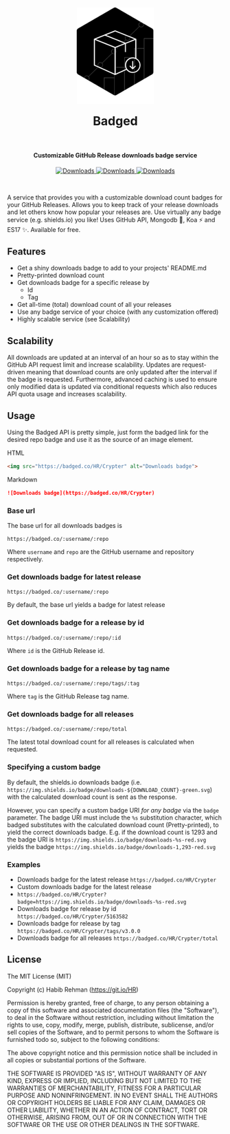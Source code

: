 <h1 align="center">
  <br>
  <a href="https://github.com/HR/Badged"><img src="https://raw.githubusercontent.com/HR/badged/master/public/badged_logo.png" alt="Badged" width="180" style= "margin-bottom: 1rem"></a>
  <br>
  Badged
  <br>
  <br>
</h1>


<h4 align="center">Customizable GitHub Release downloads badge service</h4>

<p align="center">
  <a href="https://github.com/HR/Crypter">
    <img src="https://badged.co/HR/Crypter?badge=https://img.shields.io/badge/Crypter%20downloads-%s-orange.svg?style=flat-square"
      alt="Downloads">
  </a>
  <a href="https://github.com/atom/atom">
    <img src="https://badged.co/atom/atom?badge=https://img.shields.io/badge/Atom%20downloads-%s-green.svg?style=flat-square"
      alt="Downloads">
  </a>
  <a href="https://github.com/electron/electron">
    <img src="https://badged.co/electron/electron?badge=https://img.shields.io/badge/Electron%20downloads-%s-blue.svg?style=flat-square"
      alt="Downloads">
  </a>
</p>
<br>


A service that provides you with a customizable download count badges for your
GitHub Releases. Allows you to keep track of your release downloads and let
others know how popular your releases are. Use virtually any badge service (e.g.
shields.io) you like! Uses GitHub API, Mongodb 🌱, Koa ⚡ and ES17 ✨.
Available for free.

## Features
- Get a shiny downloads badge to add to your projects' README.md
- Pretty-printed download count
- Get downloads badge for a specific release by
  - Id
  - Tag
- Get all-time (total) download count of all your releases
- Use any badge service of your choice (with any customization offered)
- Highly scalable service (see Scalability)

## Scalability
All downloads are updated at an interval of an hour so as to stay within the
GitHub API request limit and increase scalability. Updates are request-driven
meaning that download counts are only updated after the interval if the badge is
requested. Furthermore, advanced caching is used to ensure only modified data is
updated via conditional requests which also reduces API quota usage and
increases scalability.

## Usage
Using the Badged API is pretty simple, just form the badged link for the desired
repo badge and use it as the source of an image element.

HTML
```html
<img src="https://badged.co/HR/Crypter" alt="Downloads badge">
```
Markdown
```markdown
![Downloads badge](https://badged.co/HR/Crypter)
```

### Base url
The base url for all downloads badges is
```
https://badged.co/:username/:repo
```
Where `username` and `repo` are the GitHub username and repository respectively.

### Get downloads badge for latest release
```
https://badged.co/:username/:repo
```
By default, the base url yields a badge for latest release

### Get downloads badge for a release by id
```
https://badged.co/:username/:repo/:id
```
Where `id` is the GitHub Release id.

### Get downloads badge for a release by tag name
```
https://badged.co/:username/:repo/tags/:tag
```
Where `tag` is the GitHub Release tag name.

### Get downloads badge for all releases
```
https://badged.co/:username/:repo/total
```
The latest total download count for all releases is calculated when requested.

### Specifying a custom badge
By default, the shields.io downloads badge (i.e.
`https://img.shields.io/badge/downloads-${DOWNLOAD_COUNT}-green.svg`) with the
calculated download count is sent as the response.

However, you can specify a custom badge URI _for any badge_ via the `badge`
parameter. The badge URI must include the `%s` substitution character, which
badged substitutes with the calculated download count (Pretty-printed), to yield
the correct downloads badge. E.g. if the download count is 1293 and the badge
URI is `https://img.shields.io/badge/downloads-%s-red.svg` yields the badge
`https://img.shields.io/badge/downloads-1,293-red.svg`

### Examples
- Downloads badge for the latest release `https://badged.co/HR/Crypter`
- Custom downloads badge for the latest release
- `https://badged.co/HR/Crypter?badge=https://img.shields.io/badge/downloads-%s-red.svg`
- Downloads badge for release by id `https://badged.co/HR/Crypter/5163582`
- Downloads badge for release by tag `https://badged.co/HR/Crypter/tags/v3.0.0`
- Downloads badge for all releases `https://badged.co/HR/Crypter/total`

## License
The MIT License (MIT)

Copyright (c) Habib Rehman (https://git.io/HR)

Permission is hereby granted, free of charge, to any person obtaining a copy
of this software and associated documentation files (the "Software"), to deal
in the Software without restriction, including without limitation the rights
to use, copy, modify, merge, publish, distribute, sublicense, and/or sell
copies of the Software, and to permit persons to whom the Software is
furnished todo so, subject to the following conditions:

The above copyright notice and this permission notice shall be included in
all copies or substantial portions of the Software.

THE SOFTWARE IS PROVIDED "AS IS", WITHOUT WARRANTY OF ANY KIND, EXPRESS OR
IMPLIED, INCLUDING BUT NOT LIMITED TO THE WARRANTIES OF MERCHANTABILITY,
FITNESS FOR A PARTICULAR PURPOSE AND NONINFRINGEMENT. IN NO EVENT SHALL THE
AUTHORS OR COPYRIGHT HOLDERS BE LIABLE FOR ANY CLAIM, DAMAGES OR OTHER
LIABILITY, WHETHER IN AN ACTION OF CONTRACT, TORT OR OTHERWISE, ARISING FROM,
OUT OF OR IN CONNECTION WITH THE SOFTWARE OR THE USE OR OTHER DEALINGS IN
THE SOFTWARE.
